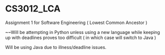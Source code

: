 # CS3012_LCA
Assignment 1 for Software Engineering ( Lowest Common Ancestor )

~~Will be attempting in Python unless using a new language while keeping up with deadlines proves too difficult ( in which case will switch to Java )

 Will be using Java due to illness/deadline issues.
